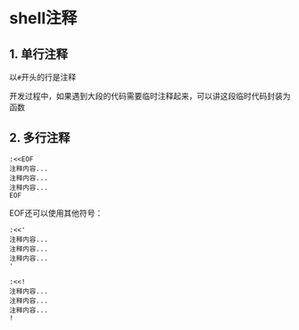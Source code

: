 # shell注释

## 1. 单行注释

以`#`开头的行是注释

开发过程中，如果遇到大段的代码需要临时注释起来，可以讲这段临时代码封装为函数

## 2. 多行注释

```
:<<EOF
注释内容...
注释内容...
注释内容...
EOF
```

EOF还可以使用其他符号：

```
:<<'
注释内容...
注释内容...
注释内容...
'

:<<!
注释内容...
注释内容...
注释内容...
!
```
